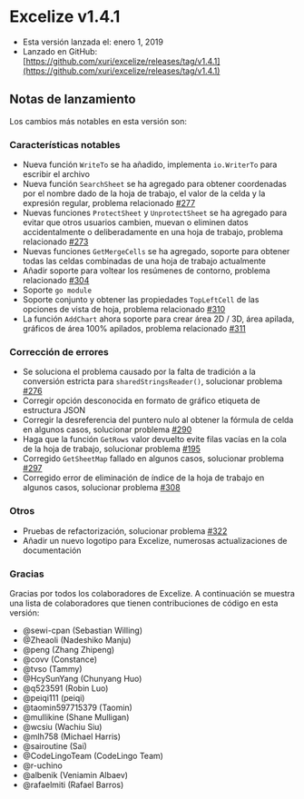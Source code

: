 # Excelize v1.4.1

* Esta versión lanzada el: enero 1, 2019
* Lanzado en GitHub: [https://github.com/xuri/excelize/releases/tag/v1.4.1](https://github.com/xuri/excelize/releases/tag/v1.4.1)

## Notas de lanzamiento

Los cambios más notables en esta versión son:

### Características notables

* Nueva función `WriteTo` se ha añadido, implementa `io.WriterTo` para escribir el archivo
* Nueva función `SearchSheet` se ha agregado para obtener coordenadas por el nombre dado de la hoja de trabajo, el valor de la celda y la expresión regular, problema relacionado [#277](https://github.com/xuri/excelize/issues/277)
* Nuevas funciones `ProtectSheet` y `UnprotectSheet` se ha agregado para evitar que otros usuarios cambien, muevan o eliminen datos accidentalmente o deliberadamente en una hoja de trabajo, problema relacionado [#273](https://github.com/xuri/excelize/issues/273)
* Nuevas funciones `GetMergeCells` se ha agregado, soporte para obtener todas las celdas combinadas de una hoja de trabajo actualmente
* Añadir soporte para voltear los resúmenes de contorno, problema relacionado [#304](https://github.com/xuri/excelize/issues/304)
* Soporte `go module`
* Soporte conjunto y obtener las propiedades `TopLeftCell` de las opciones de vista de hoja, problema relacionado [#310](https://github.com/xuri/excelize/issues/310)
* La función `AddChart` ahora soporte para crear área 2D / 3D, área apilada, gráficos de área 100% apilados, problema relacionado [#311](https://github.com/xuri/excelize/issues/311)

### Corrección de errores

* Se soluciona el problema causado por la falta de tradición a la conversión estricta para `sharedStringsReader()`, solucionar problema [#276](https://github.com/xuri/excelize/issues/276)
* Corregir opción desconocida en formato de gráfico etiqueta de estructura JSON
* Corregir la desreferencia del puntero nulo al obtener la fórmula de celda en algunos casos, solucionar problema [#290](https://github.com/xuri/excelize/issues/290)
* Haga que la función `GetRows` valor devuelto evite filas vacías en la cola de la hoja de trabajo, solucionar problema [#195](https://github.com/xuri/excelize/issues/195)
* Corregido `GetSheetMap` fallado en algunos casos, solucionar problema [#297](https://github.com/xuri/excelize/issues/297)
* Corregido error de eliminación de índice de la hoja de trabajo en algunos casos, solucionar problema [#308](https://github.com/xuri/excelize/issues/308)

### Otros

* Pruebas de refactorización, solucionar problema [#322](https://github.com/xuri/excelize/issues/322)
* Añadir un nuevo logotipo para Excelize, numerosas actualizaciones de documentación

### Gracias

Gracias por todos los colaboradores de Excelize. A continuación se muestra una lista de colaboradores que tienen contribuciones de código en esta versión:

* @sewi-cpan (Sebastian Willing)
* @Zheaoli (Nadeshiko Manju)
* @peng (Zhang Zhipeng)
* @covv (Constance)
* @tvso (Tammy)
* @HcySunYang (Chunyang Huo)
* @q523591 (Robin Luo)
* @peiqi111 (peiqi)
* @taomin597715379 (Taomin)
* @mullikine (Shane Mulligan)
* @wcsiu (Wachiu Siu)
* @mlh758 (Michael Harris)
* @sairoutine (Sai)
* @CodeLingoTeam (CodeLingo Team)
* @r-uchino
* @albenik (Veniamin Albaev)
* @rafaelmiti (Rafael Barros)
